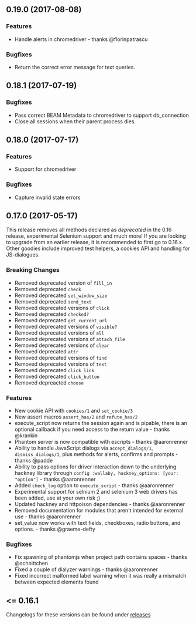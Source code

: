 ## 0.19.0 (2017-08-08)

### Features

* Handle alerts in chromedriver - thanks @florinpatrascu

### Bugfixes

* Return the correct error message for text queries.

## 0.18.1 (2017-07-19)

### Bugfixes

* Pass correct BEAM Metadata to chromedriver to support db_connection
* Close all sessions when their parent process dies.

## 0.18.0 (2017-07-17)

### Features

* Support for chromedriver

### Bugfixes

* Capture invalid state errors

## 0.17.0 (2017-05-17)

This release removes all methods declared as _deprecated_ in the 0.16 release, experimental Selenium support and much more! If you are looking to upgrade from an earlier release, it is recommended to first go to 0.16.x.
Other goodies include improved test helpers, a cookies API and handling for JS-dialogues.


### Breaking Changes

* Removed deprecated version of `fill_in`
* Removed deprecated `check`
* Removed deprecated `set_window_size`
* Removed deprecated `send_text`
* Removed deprecated versions of `click`
* Removed deprecated `checked?`
* Removed deprecated `get_current_url`
* Removed deprecated versions of `visible?`
* Removed deprecated versions of `all`
* Removed deprecated versions of `attach_file`
* Removed deprecated versions of `clear`
* Removed deprecated `attr`
* Removed deprecated versions of `find`
* Removed deprecated versions of `text`
* Removed deprecated `click_link`
* Removed deprecated `click_button`
* Removed depreacted `choose`

### Features

* New cookie API with `cookies/1` and `set_cookie/3`
* New assert macros `assert_has/2` and `refute_has/2`
* execute_script now returns the session again and is pipable, there is an optional callback if you need access to the return value - thanks @krankin
* Phantom server is now compatible with escripts - thanks @aaronrenner
* Ability to handle JavaScript dialogs via `accept_dialogs/1`, `dismiss_dialogs/1`, plus methods for alerts, confirms and prompts - thanks @padde
* Ability to pass options for driver interaction down to the underlying hackney library through `config :wallaby, hackney_options: [your: "option"]` - thanks @aaronrenner
* Added `check_log` option to `execute_script` - thanks @aaronrenner
* Experimental support for selnium 2 and selenium 3 web drivers has been added, use at your own risk ;)
* Updated hackney and httpoison dependencies - thanks @aaronrenner
* Removed documentation for modules that aren't intended for external use - thanks @aaronrenner
* set_value now works with text fields, checkboxes, radio buttons, and
  options. - thanks @graeme-defty

### Bugfixes

* Fix spawning of phantomjs when project path contains spaces - thanks @schnittchen
* Fixed a couple of dialyzer warnings - thanks @aaronrenner
* Fixed incorrect malformed label warning when it was really a mismatch between expected elements found

## <= 0.16.1

Changelogs for these versions can be found under [releases](https://github.com/keathley/wallaby/releases)
